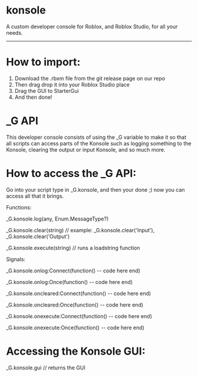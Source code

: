 # konsole
A custom developer console for Roblox, and Roblox Studio, for all your needs.

-----------------------------------------------------------------------------

# How to import:

1. Download the .rbxm file from the git release page on our repo
2. Then drag drop it into your Roblox Studio place
3. Drag the GUI to StarterGui
4. And then done!

# _G API

This developer console consists of using the _G variable to make it so that all scripts can access parts of the Konsole such as logging something to the Konsole, clearing the output or input Konsole, and so much more.

# How to access the _G API:

Go into your script type in _G.konsole, and then your done ;) now you can access all that it brings.

Functions:

_G.konsole.log(any, Enum.MessageType?)

_G.konsole.clear(string) // example: _G.konsole.clear('Input'), _G.konsole.clear('Output')

_G.konsole.execute(string) // runs a loadstring function

Signals:

_G.konsole.onlog:Connect(function()
  -- code here
end)

_G.konsole.onlog:Once(function()
  -- code here
end)

_G.konsole.oncleared:Connect(function()
  -- code here
end)

_G.konsole.oncleared:Once(function()
  -- code here
end)

_G.konsole.onexecute:Connect(function()
  -- code here
end)

_G.konsole.onexecute:Once(function()
  -- code here
end)

# Accessing the Konsole GUI:

_G.konsole.gui // returns the GUI
